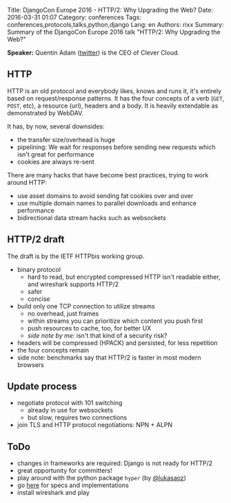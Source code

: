 Title: DjangoCon Europe 2016 - HTTP/2: Why Upgrading the Web?
Date:   2016-03-31 01:07
Category: conferences
Tags: conferences,protocols,talks,python,django
Lang: en
Authors: rixx
Summary: Summary of the DjangoCon Europe 2016 talk "HTTP/2: Why Upgrading the Web?"

**Speaker:** Quentin Adam ([twitter](https://twitter.com/waxzce)) is the CEO of Clever Cloud.

## HTTP

HTTP is an old protocol and everybody likes, knows and runs it, it's entirely based on request/response patterns. It has
the four concepts of a verb (`GET`, `POST`, etc), a resource (url), headers and a body. It is heavily extendable as
demonstrated by WebDAV.

It has, by now, several downsides: 
 - the transfer size/overhead is huge
 - pipelining: We wait for responses before sending new requests which isn't great for performance
 - cookies are always re-sent

There are many hacks that have become best practices, trying to work around HTTP:
 - use asset domains to avoid sending fat cookies over and over
 - use multiple domain names to parallel downloads and enhance performance
 - bidirectional data stream hacks such as websockets

## HTTP/2 draft

The draft is by the IETF HTTPbis working group.

 - binary protocol
    - hard to read, but encrypted compressed HTTP isn't readable either, and wireshark supports HTTP/2
    - safer
    - concise
 - build only one TCP connection to utilize streams
    - no overhead, just frames
    - within streams you can prioritize which content you push first
    - push resources to cache, too, for better UX
    - *side note by me:* isn't that kind of a security risk?
 - headers will be compressed (HPACK) and persisted, for less repetition
 - the four concepts remain
 - side note: benchmarks say that HTTP/2 is faster in most modern browsers

## Update process

 - negotiate protocol with 101 switching
    - already in use for websockets
    - but slow, requires two connections
 - join TLS and HTTP protocol negotiations: NPN + ALPN

## ToDo

 - changes in frameworks are required: Django is not ready for HTTP/2
 - great opportunity for committers!
 - play around with the python package `hyper` (by [@lukasaoz](https://twitter.com/lukasaoz))
 - go [here](http://http2.github.io) for specs and implementations
 - install wireshark and play

